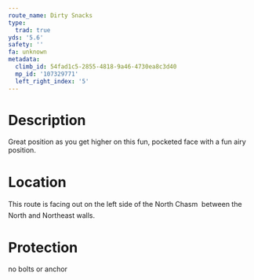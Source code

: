 ```yaml
---
route_name: Dirty Snacks
type:
  trad: true
yds: '5.6'
safety: ''
fa: unknown
metadata:
  climb_id: 54fad1c5-2855-4818-9a46-4730ea8c3d40
  mp_id: '107329771'
  left_right_index: '5'
---
```

# Description
Great position as you get higher on this fun, pocketed face with a fun airy position.

# Location
This route is facing out on the left side of the North Chasm  between the North and Northeast walls.

# Protection
no bolts or anchor
